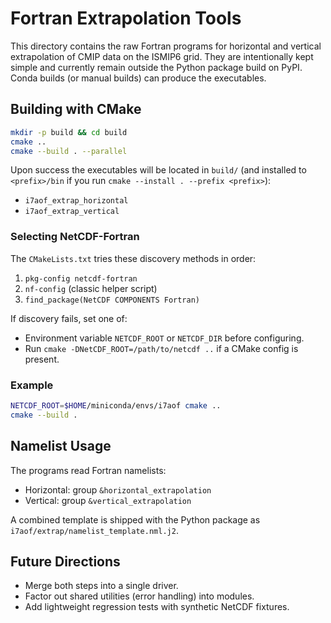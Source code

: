 # Fortran Extrapolation Tools

This directory contains the raw Fortran programs for horizontal and vertical
extrapolation of CMIP data on the ISMIP6 grid. They are intentionally kept
simple and currently remain outside the Python package build on PyPI. Conda
builds (or manual builds) can produce the executables.

## Building with CMake

```bash
mkdir -p build && cd build
cmake ..
cmake --build . --parallel
```

Upon success the executables will be located in `build/` (and installed to
`<prefix>/bin` if you run `cmake --install . --prefix <prefix>`):

* `i7aof_extrap_horizontal`
* `i7aof_extrap_vertical`

### Selecting NetCDF-Fortran
The `CMakeLists.txt` tries these discovery methods in order:
1. `pkg-config netcdf-fortran`
2. `nf-config` (classic helper script)
3. `find_package(NetCDF COMPONENTS Fortran)`

If discovery fails, set one of:
* Environment variable `NETCDF_ROOT` or `NETCDF_DIR` before configuring.
* Run `cmake -DNetCDF_ROOT=/path/to/netcdf ..` if a CMake config is present.

### Example
```bash
NETCDF_ROOT=$HOME/miniconda/envs/i7aof cmake ..
cmake --build .
```

## Namelist Usage
The programs read Fortran namelists:

* Horizontal: group `&horizontal_extrapolation`
* Vertical:   group `&vertical_extrapolation`

A combined template is shipped with the Python package as
`i7aof/extrap/namelist_template.nml.j2`.

## Future Directions
* Merge both steps into a single driver.
* Factor out shared utilities (error handling) into modules.
* Add lightweight regression tests with synthetic NetCDF fixtures.
